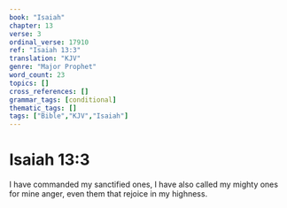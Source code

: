 ```yaml
---
book: "Isaiah"
chapter: 13
verse: 3
ordinal_verse: 17910
ref: "Isaiah 13:3"
translation: "KJV"
genre: "Major Prophet"
word_count: 23
topics: []
cross_references: []
grammar_tags: [conditional]
thematic_tags: []
tags: ["Bible","KJV","Isaiah"]
---
```


# Isaiah 13:3

I have commanded my sanctified ones, I have also called my mighty ones for mine anger, even them that rejoice in my highness.
